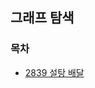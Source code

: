 ## 그래프 탐색

### 목차
* [2839 설탕 배달](https://github.com/gerherh/Algorithm/tree/main/%EB%B0%B1%EC%A4%80/%EA%B7%B8%EB%A6%AC%EB%94%94/2839%EB%B2%88%20%EC%84%A4%ED%83%95%20%EB%B0%B0%EB%8B%AC)

  


